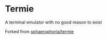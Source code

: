 # Termie

A terminal emulator with no good reason to exist

Forked from [sphaerophoria/termie](https://github.com/sphaerophoria/termie)
